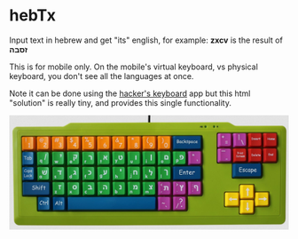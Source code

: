 # hebTx
Input text in hebrew and get "its" english, for example: **zxcv** is the result of **זסבה**

This is for mobile only. On the mobile's virtual keyboard, vs physical keyboard, you don't see all the languages at once. 

Note it can be done using the [hacker's keyboard](https://play.google.com/store/apps/details?id=org.pocketworkstation.pckeyboard&hl=en_US) app but this html "solution" is really tiny, and provides this single functionality.

![](docs/hebrew-keyb.jpg)